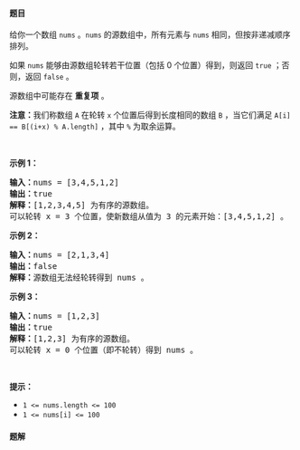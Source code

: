 #### 题目
<p>给你一个数组 <code>nums</code> 。<code>nums</code> 的源数组中，所有元素与 <code>nums</code> 相同，但按非递减顺序排列。</p>

<p>如果&nbsp;<code>nums</code> 能够由源数组轮转若干位置（包括 0 个位置）得到，则返回 <code>true</code><em> </em>；否则，返回 <code>false</code> 。</p>

<p>源数组中可能存在 <strong>重复项</strong> 。</p>

<p><strong>注意：</strong>我们称数组 <code>A</code> 在轮转 <code>x</code> 个位置后得到长度相同的数组 <code>B</code> ，当它们满足 <code>A[i] == B[(i+x) % A.length]</code> ，其中 <code>%</code> 为取余运算。</p>

<p>&nbsp;</p>

<p><strong>示例 1：</strong></p>

<pre>
<strong>输入：</strong>nums = [3,4,5,1,2]
<strong>输出：</strong>true
<strong>解释：</strong>[1,2,3,4,5] 为有序的源数组。
可以轮转 x = 3 个位置，使新数组从值为 3 的元素开始：[3,4,5,1,2] 。
</pre>

<p><strong>示例 2：</strong></p>

<pre>
<strong>输入：</strong>nums = [2,1,3,4]
<strong>输出：</strong>false
<strong>解释：</strong>源数组无法经轮转得到 nums 。
</pre>

<p><strong>示例 3：</strong></p>

<pre>
<strong>输入：</strong>nums = [1,2,3]
<strong>输出：</strong>true
<strong>解释：</strong>[1,2,3] 为有序的源数组。
可以轮转 x = 0 个位置（即不轮转）得到 nums 。
</pre>

<p>&nbsp;</p>

<p><strong>提示：</strong></p>

<ul>
	<li><code>1 &lt;= nums.length &lt;= 100</code></li>
	<li><code>1 &lt;= nums[i] &lt;= 100</code></li>
</ul>


 #### 题解